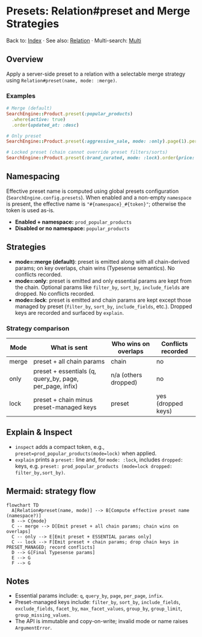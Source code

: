 # Presets: Relation#preset and Merge Strategies

Back to: [Index](./index.md) · See also: [Relation](./relation.md) · Multi-search: [Multi](./multi_search.md)

## Overview

Apply a server-side preset to a relation with a selectable merge strategy using `Relation#preset(name, mode: :merge)`.

### Examples

```ruby
# Merge (default)
SearchEngine::Product.preset(:popular_products)
  .where(active: true)
  .order(updated_at: :desc)

# Only preset
SearchEngine::Product.preset(:aggressive_sale, mode: :only).page(1).per(24)

# Locked preset (chain cannot override preset filters/sorts)
SearchEngine::Product.preset(:brand_curated, mode: :lock).order(price: :asc) # order will be dropped
```

## Namespacing

Effective preset name is computed using global presets configuration (`SearchEngine.config.presets`). When enabled and a non-empty `namespace` is present, the effective name is `"#{namespace}_#{token}"`; otherwise the token is used as-is.

- **Enabled + namespace:** `prod_popular_products`
- **Disabled or no namespace:** `popular_products`

## Strategies

- **mode=:merge (default)**: preset is emitted along with all chain-derived params; on key overlaps, chain wins (Typesense semantics). No conflicts recorded.
- **mode=:only**: preset is emitted and only essential params are kept from the chain. Optional params like `filter_by`, `sort_by`, `include_fields` are dropped. No conflicts recorded.
- **mode=:lock**: preset is emitted and chain params are kept except those managed by preset (`filter_by`, `sort_by`, `include_fields`, etc.). Dropped keys are recorded and surfaced by `explain`.

### Strategy comparison

| Mode  | What is sent | Who wins on overlaps | Conflicts recorded |
|------|---------------|----------------------|--------------------|
| merge | preset + all chain params | chain | no |
| only  | preset + essentials (q, query_by, page, per_page, infix) | n/a (others dropped) | no |
| lock  | preset + chain minus preset-managed keys | preset | yes (dropped keys) |

## Explain & Inspect

- `inspect` adds a compact token, e.g., `preset=prod_popular_products(mode=lock)` when applied.
- `explain` prints a `preset:` line and, for `mode: :lock`, includes `dropped:` keys, e.g. `preset: prod_popular_products (mode=lock dropped: filter_by,sort_by)`.

## Mermaid: strategy flow

```mermaid
flowchart TD
  A[Relation#preset(name, mode)] --> B[Compute effective preset name (namespace?)]
  B --> C{mode}
  C -- merge --> D[Emit preset + all chain params; chain wins on overlaps]
  C -- only --> E[Emit preset + ESSENTIAL params only]
  C -- lock --> F[Emit preset + chain params; drop chain keys in PRESET_MANAGED; record conflicts]
  D --> G[Final Typesense params]
  E --> G
  F --> G
```

## Notes

- Essential params include: `q`, `query_by`, `page`, `per_page`, `infix`.
- Preset-managed keys include: `filter_by`, `sort_by`, `include_fields`, `exclude_fields`, `facet_by`, `max_facet_values`, `group_by`, `group_limit`, `group_missing_values`.
- The API is immutable and copy-on-write; invalid mode or name raises `ArgumentError`.
